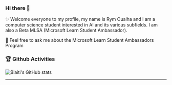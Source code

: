 ### Hi there 👋

<!--
**rym-oualha/rym-oualha** is a ✨ _special_ ✨ repository because its `README.md` (this file) appears on your GitHub profile.

Here are some ideas to get you started:

- 🔭 I’m currently working on ...
- 🌱 I’m currently learning ...
- 👯 I’m looking to collaborate on ...
- 🤔 I’m looking for help with ...
- 💬 Ask me about ...
- 📫 How to reach me: ...
- 😄 Pronouns: ...
- ⚡ Fun fact: ...
-->


:sparkles: Welcome everyone to my profile, my name is Rym Oualha and I am a computer science student interested in AI and its various subfields. I am also a Beta MLSA (Microsoft Learn Student Ambassador).


💬 Feel free to ask me about the Microsoft Learn Student Ambassadors Program 


### 🏆 Github Activities

![Blaiti's GitHub stats](https://github-readme-stats.vercel.app/api?username=rym-oualha&show_icons=true&theme=default&title_color=2d81e2&text_color=000000&icon_color=7fff00)

---
